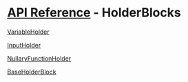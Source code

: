 # [API Reference](../API.md) - HolderBlocks

[VariableHolder](HolderBlocks/VariableHolder.md)

[InputHolder](HolderBlocks/InputHolder.md)

[NullaryFunctionHolder](HolderBlocks/NullaryFunctionHolder.md)

[BaseHolderBlock](HolderBlocks/BaseHolderBlock.md)